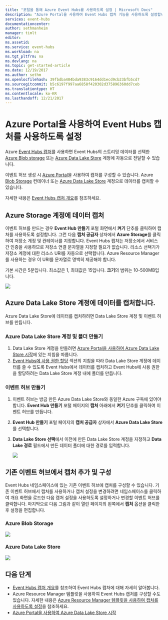 ```yaml
---
title: "포털을 통해 Azure Event Hubs를 사용하도록 설정 | Microsoft Docs"
description: "Azure Portal을 사용하여 Event Hubs 캡처 기능을 사용하도록 설정합니다."
services: event-hubs
documentationcenter: 
author: sethmanheim
manager: timlt
editor: 
ms.assetid: 
ms.service: event-hubs
ms.workload: na
ms.tgt_pltfrm: na
ms.devlang: na
ms.topic: get-started-article
ms.date: 12/19/2017
ms.author: sethm
ms.openlocfilehash: 39fbdba404bda9383c9164dd1ecd9cb23bfb5cd7
ms.sourcegitcommit: b5c6197f997aa6858f420302d375896360dd7ceb
ms.translationtype: HT
ms.contentlocale: ko-KR
ms.lasthandoff: 12/21/2017
---
```

# <a name="enable-event-hubs-capture-using-the-azure-portal"></a>Azure Portal을 사용하여 Event Hubs 캡처를 사용하도록 설정

Azure [Event Hubs 캡처][capture-overview]를 사용하면 Event Hubs의 스트리밍 데이터를 선택한 [Azure Blob storage](https://azure.microsoft.com/services/storage/blobs/) 또는 [Azure Data Lake Store](https://azure.microsoft.com/services/data-lake-store/) 계정에 자동으로 전달할 수 있습니다.

이벤트 허브 생성 시 [Azure Portal](https://portal.azure.com)을 사용하여 캡처를 구성할 수 있습니다. Azure [Blob Storage](https://azure.microsoft.com/services/storage/blobs/) 컨테이너 또는 [Azure Data Lake Store](https://azure.microsoft.com/services/data-lake-store/) 계정으로 데이터를 캡처할 수 있습니다.

자세한 내용은 [Event Hubs 캡처 개요][capture-overview]를 참조하세요.

## <a name="capture-data-to-an-azure-storage-account"></a>Azure Storage 계정에 데이터 캡처  

이벤트 허브를 만드는 경우 **Event Hub 만들기** 포털 화면에서 **켜기** 단추를 클릭하여 캡처를 사용하도록 설정합니다. 그런 다음 **캡처 공급자** 상자에서 **Azure Storage**를 클릭하여 저장소 계정 및 컨테이너를 지정합니다. Event Hubs 캡처는 저장소에서 서비스 간 인증을 사용하므로 저장소 연결 문자열을 지정할 필요가 없습니다. 리소스 선택기가 저장소 계정에 대한 리소스 URI를 자동으로 선택합니다. Azure Resource Manager를 사용하는 경우 이 URI를 문자열로 명백히 제공해야 합니다.

기본 시간은 5분입니다. 최소값은 1, 최대값은 15입니다. **크기**의 범위는 10-500MB입니다.

![][1]

## <a name="capture-data-to-an-azure-data-lake-store-account"></a>Azure Data Lake Store 계정에 데이터를 캡처합니다.

Azure Data Lake Store에 데이터를 캡처하려면 Data Lake Store 계정 및 이벤트 허브를 만듭니다.

### <a name="create-an-azure-data-lake-store-account-and-folders"></a>Azure Data Lake Store 계정 및 폴더 만들기

1. Data Lake Store 계정을 만들려면 [Azure Portal을 사용하여 Azure Data Lake Store 시작](../data-lake-store/data-lake-store-get-started-portal.md)에 있는 지침을 따릅니다.
2. [Event Hubs에 사용 권한 할당](../data-lake-store/data-lake-store-archive-eventhub-capture.md#assign-permissions-to-event-hubs) 섹션의 지침을 따라 Data Lake Store 계정에 데이터를 쓸 수 있도록 Event Hubs에서 데이터를 캡처하고 Event Hubs에 사용 권한을 할당하려는 Data Lake Store 계정 내에 폴더를 만듭니다.  

### <a name="create-an-event-hub"></a>이벤트 허브 만들기

1. 이벤트 허브는 방금 만든 Azure Data Lake Store와 동일한 Azure 구독에 있어야 합니다. **Event Hub 만들기** 포털 페이지의 **캡처** 아래에서 **켜기** 단추를 클릭하여 이벤트 허브를 만듭니다. 
2. **Event Hub 만들기** 포털 페이지의 **캡처 공급자** 상자에서 **Azure Data Lake Store**를 선택합니다.
3. **Data Lake Store 선택**에서 이전에 만든 Data Lake Store 계정을 지정하고 **Data Lake 경로** 필드에서 만든 데이터 폴더에 대한 경로를 입력합니다.

    ![][3]

## <a name="add-or-configure-capture-on-an-existing-event-hub"></a>기존 이벤트 허브에서 캡처 추가 및 구성

Event Hubs 네임스페이스에 있는 기존 이벤트 허브에 캡처를 구성할 수 있습니다. 기존 이벤트 허브에서 캡처를 사용하거나 캡처 설정을 변경하려면 네임스페이스를 클릭하여 개요 화면을 로드한 다음 캡처 설정을 사용하도록 설정하거나 변경할 이벤트 허브를 클릭합니다. 마지막으로 다음 그림과 같이 열린 페이지의 왼쪽에서 **캡처** 옵션을 클릭한 후 설정을 편집합니다.

### <a name="azure-blob-storage"></a>Azure Blob Storage

![][2]

### <a name="azure-data-lake-store"></a>Azure Data Lake Store

![][4]

[1]: ./media/event-hubs-capture-enable-through-portal/event-hubs-capture1.png
[2]: ./media/event-hubs-capture-enable-through-portal/event-hubs-capture2.png
[3]: ./media/event-hubs-capture-enable-through-portal/event-hubs-capture3.png
[4]: ./media/event-hubs-capture-enable-through-portal/event-hubs-capture4.png

## <a name="next-steps"></a>다음 단계

- [Event Hubs 캡처 개요][capture-overview]를 참조하여 Event Hubs 캡처에 대해 자세히 알아봅니다.
- Azure Resource Manager 템플릿을 사용하여 Event Hubs 캡처를 구성할 수도 있습니다. 자세한 내용은 [Azure Resource Manager 템플릿을 사용하여 캡처를 사용하도록 설정](event-hubs-resource-manager-namespace-event-hub-enable-capture.md)을 참조하세요.
- [Azure Portal을 사용하여 Azure Data Lake Store 시작](../data-lake-store/data-lake-store-get-started-portal.md)

[capture-overview]: event-hubs-capture-overview.md